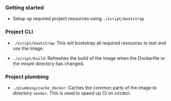 ### Getting started

  * Setup up required project resources using `./script/bootstrap`

### Project CLI

  * `./script/bootstrap`: This will bootstrap all required resources to test
    and use the image.

  * `./script/build`: Refreshes the build of the image when the Dockerfile or
    the mount directory has changed.

### Project plumbing

  * `./plumbing/cache_docker`: Caches the common parts of the image to
    directory `vendor`. This is used to speed up CI on circleci.

